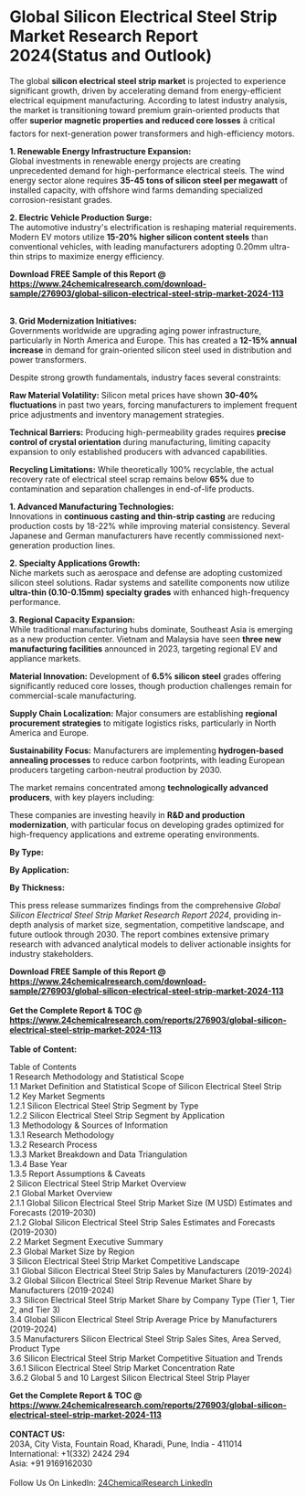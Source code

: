 <h1>Global Silicon Electrical Steel Strip Market Research Report 2024(Status and Outlook)</h1><p>The global <strong>silicon electrical steel strip market</strong> is projected to experience significant growth, driven by accelerating demand from energy-efficient electrical equipment manufacturing. According to latest industry analysis, the market is transitioning toward premium grain-oriented products that offer <strong>superior magnetic properties and reduced core losses</strong> â critical factors for next-generation power transformers and high-efficiency motors.</p><p><strong>1. Renewable Energy Infrastructure Expansion:</strong><br>
Global investments in renewable energy projects are creating unprecedented demand for high-performance electrical steels. The wind energy sector alone requires <strong>35-45 tons of silicon steel per megawatt</strong> of installed capacity, with offshore wind farms demanding specialized corrosion-resistant grades.</p><p><strong>2. Electric Vehicle Production Surge:</strong><br>
The automotive industry's electrification is reshaping material requirements. Modern EV motors utilize <strong>15-20% higher silicon content steels</strong> than conventional vehicles, with leading manufacturers adopting 0.20mm ultra-thin strips to maximize energy efficiency.</p><div><b>Download FREE Sample of this Report @ 
            <a href="https://www.24chemicalresearch.com/download-sample/276903/global-silicon-electrical-steel-strip-market-2024-113">
            https://www.24chemicalresearch.com/download-sample/276903/global-silicon-electrical-steel-strip-market-2024-113</a></b></div><br><p><strong>3. Grid Modernization Initiatives:</strong><br>
Governments worldwide are upgrading aging power infrastructure, particularly in North America and Europe. This has created a <strong>12-15% annual increase</strong> in demand for grain-oriented silicon steel used in distribution and power transformers.</p><p>Despite strong growth fundamentals, industry faces several constraints:</p><p><strong>Raw Material Volatility:</strong> Silicon metal prices have shown <strong>30-40% fluctuations</strong> in past two years, forcing manufacturers to implement frequent price adjustments and inventory management strategies.</p><p><strong>Technical Barriers:</strong> Producing high-permeability grades requires <strong>precise control of crystal orientation</strong> during manufacturing, limiting capacity expansion to only established producers with advanced capabilities.</p><p><strong>Recycling Limitations:</strong> While theoretically 100% recyclable, the actual recovery rate of electrical steel scrap remains below <strong>65%</strong> due to contamination and separation challenges in end-of-life products.</p><p><strong>1. Advanced Manufacturing Technologies:</strong><br>
Innovations in <strong>continuous casting and thin-strip casting</strong> are reducing production costs by 18-22% while improving material consistency. Several Japanese and German manufacturers have recently commissioned next-generation production lines.</p><p><strong>2. Specialty Applications Growth:</strong><br>
Niche markets such as aerospace and defense are adopting customized silicon steel solutions. Radar systems and satellite components now utilize <strong>ultra-thin (0.10-0.15mm) specialty grades</strong> with enhanced high-frequency performance.</p><p><strong>3. Regional Capacity Expansion:</strong><br>
While traditional manufacturing hubs dominate, Southeast Asia is emerging as a new production center. Vietnam and Malaysia have seen <strong>three new manufacturing facilities</strong> announced in 2023, targeting regional EV and appliance markets.</p><p><strong>Material Innovation:</strong> Development of <strong>6.5% silicon steel</strong> grades offering significantly reduced core losses, though production challenges remain for commercial-scale manufacturing.</p><p><strong>Supply Chain Localization:</strong> Major consumers are establishing <strong>regional procurement strategies</strong> to mitigate logistics risks, particularly in North America and Europe.</p><p><strong>Sustainability Focus:</strong> Manufacturers are implementing <strong>hydrogen-based annealing processes</strong> to reduce carbon footprints, with leading European producers targeting carbon-neutral production by 2030.</p><p>The market remains concentrated among <strong>technologically advanced producers</strong>, with key players including:</p><p>These companies are investing heavily in <strong>R&amp;D and production modernization</strong>, with particular focus on developing grades optimized for high-frequency applications and extreme operating environments.</p><p><strong>By Type:</strong></p><p><strong>By Application:</strong></p><p><strong>By Thickness:</strong></p><p>This press release summarizes findings from the comprehensive <em>Global Silicon Electrical Steel Strip Market Research Report 2024</em>, providing in-depth analysis of market size, segmentation, competitive landscape, and future outlook through 2030. The report combines extensive primary research with advanced analytical models to deliver actionable insights for industry stakeholders.</p><div><b>Download FREE Sample of this Report @ 
            <a href="https://www.24chemicalresearch.com/download-sample/276903/global-silicon-electrical-steel-strip-market-2024-113">
            https://www.24chemicalresearch.com/download-sample/276903/global-silicon-electrical-steel-strip-market-2024-113</a></b></div><br><div><b>Get the Complete Report & TOC @ 
            <a href="https://www.24chemicalresearch.com/reports/276903/global-silicon-electrical-steel-strip-market-2024-113">
            https://www.24chemicalresearch.com/reports/276903/global-silicon-electrical-steel-strip-market-2024-113</a></b></div><br>
            <b>Table of Content:</b><p>Table of Contents<br />
1 Research Methodology and Statistical Scope<br />
1.1 Market Definition and Statistical Scope of Silicon Electrical Steel Strip<br />
1.2 Key Market Segments<br />
1.2.1 Silicon Electrical Steel Strip Segment by Type<br />
1.2.2 Silicon Electrical Steel Strip Segment by Application<br />
1.3 Methodology & Sources of Information<br />
1.3.1 Research Methodology<br />
1.3.2 Research Process<br />
1.3.3 Market Breakdown and Data Triangulation<br />
1.3.4 Base Year<br />
1.3.5 Report Assumptions & Caveats<br />
2 Silicon Electrical Steel Strip Market Overview<br />
2.1 Global Market Overview<br />
2.1.1 Global Silicon Electrical Steel Strip Market Size (M USD) Estimates and Forecasts (2019-2030)<br />
2.1.2 Global Silicon Electrical Steel Strip Sales Estimates and Forecasts (2019-2030)<br />
2.2 Market Segment Executive Summary<br />
2.3 Global Market Size by Region<br />
3 Silicon Electrical Steel Strip Market Competitive Landscape<br />
3.1 Global Silicon Electrical Steel Strip Sales by Manufacturers (2019-2024)<br />
3.2 Global Silicon Electrical Steel Strip Revenue Market Share by Manufacturers (2019-2024)<br />
3.3 Silicon Electrical Steel Strip Market Share by Company Type (Tier 1, Tier 2, and Tier 3)<br />
3.4 Global Silicon Electrical Steel Strip Average Price by Manufacturers (2019-2024)<br />
3.5 Manufacturers Silicon Electrical Steel Strip Sales Sites, Area Served, Product Type<br />
3.6 Silicon Electrical Steel Strip Market Competitive Situation and Trends<br />
3.6.1 Silicon Electrical Steel Strip Market Concentration Rate<br />
3.6.2 Global 5 and 10 Largest Silicon Electrical Steel Strip Player</p><div><b>Get the Complete Report & TOC @ 
            <a href="https://www.24chemicalresearch.com/reports/276903/global-silicon-electrical-steel-strip-market-2024-113">
            https://www.24chemicalresearch.com/reports/276903/global-silicon-electrical-steel-strip-market-2024-113</a></b></div><br><b>CONTACT US:</b><br>
            203A, City Vista, Fountain Road, Kharadi, Pune, India - 411014<br>
            International: +1(332) 2424 294<br>
            Asia: +91 9169162030 <br><br>
            Follow Us On LinkedIn: <a href="https://www.linkedin.com/company/24chemicalresearch/">24ChemicalResearch LinkedIn</a>
